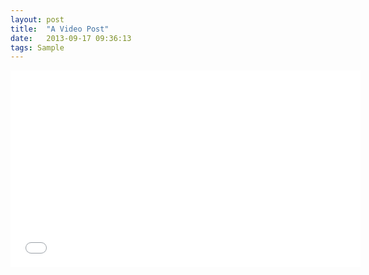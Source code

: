 ```yaml
---
layout: post
title:  "A Video Post"
date:   2013-09-17 09:36:13
tags: Sample
---
```

<div class="centered">
<iframe width="560" height="315" src="//www.youtube.com/embed/qj75FbpcvUA" frameborder="0" allowfullscreen></iframe>
</div>

